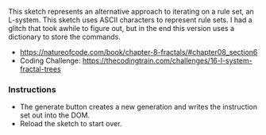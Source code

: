 This sketch represents an alternative approach to iterating on a rule set, an L-system. This sketch uses ASCII characters to represent rule sets. I had a glitch that took awhile to figure out, but in the end this version uses a dictionary to store the commands.

- <https://natureofcode.com/book/chapter-8-fractals/#chapter08_section6>
- Coding Challenge: <https://thecodingtrain.com/challenges/16-l-system-fractal-trees>

### Instructions

- The generate button creates a new generation and writes the instruction set out into the DOM. 
- Reload the sketch to start over.  

